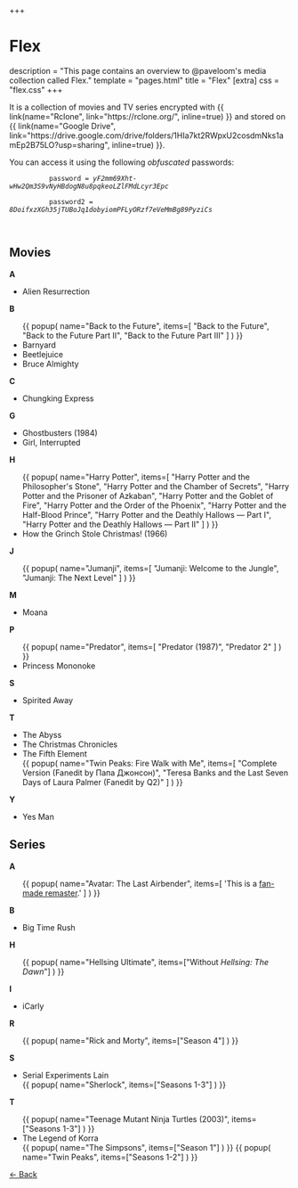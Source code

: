 +++
# Flex
description = "This page contains an overview to @paveloom's media collection called Flex."
template = "pages.html"
title = "Flex"
[extra]
css = "flex.css"
+++

<div id="page">
  <div id="main">
    <div id="intro">
      <p>
        It is a collection of movies and TV series encrypted with
        {{ link(name="Rclone", link="https://rclone.org/", inline=true) }} and stored on
        {{ link(name="Google Drive", link="https://drive.google.com/drive/folders/1HIa7kt2RWpxU2cosdmNks1amEp2B75LO?usp=sharing", inline=true) }}.
      </p>
      <p>
        You can access it using the following <i>obfuscated</i> passwords:<br>
        <code>
          password = <i>yF2mm69Xht-wHw2Qm3S9vNyHBdogN8u8pqkeoLZlFMdLcyr3Epc</i><br>
          password2 = <i>8DoifxzXGh35jTUBoJq1dobyiomPFLyORzf7eVeMmBg89PyziCs</i><br>
        </code>
      </p>
    </div>
    <h2 class="header"><span>Movies</span></h2>
    <div class="content">
      <div class="card">
        <b>A</b><br>
        <ul>
          <li>Alien Resurrection</li>
        </ul>
      </div>
      <div class="card">
        <b>B</b><br>
        <ul>
          {{
            popup(
              name="Back to the Future",
              items=[
                "Back to the Future",
                "Back to the Future Part II",
                "Back to the Future Part III"
              ]
            )
          }}
          <li>Barnyard</li>
          <li>Beetlejuice</li>
          <li>Bruce Almighty</li>
        </ul>
      </div>
      <div class="card">
        <b>C</b><br>
        <ul>
          <li>Chungking Express</li>
        </ul>
      </div>
      <div class="card">
        <b>G</b><br>
        <ul>
          <li>Ghostbusters (1984)</li>
          <li>Girl, Interrupted</li>
        </ul>
      </div>
      <div class="card">
        <b>H</b><br>
        <ul>
          {{
            popup(
              name="Harry Potter",
              items=[
                "Harry Potter and the Philosopher's Stone",
                "Harry Potter and the Chamber of Secrets",
                "Harry Potter and the Prisoner of Azkaban",
                "Harry Potter and the Goblet of Fire",
                "Harry Potter and the Order of the Phoenix",
                "Harry Potter and the Half-Blood Prince",
                "Harry Potter and the Deathly Hallows — Part I",
                "Harry Potter and the Deathly Hallows — Part II"
              ]
            )
          }}
          <li>How the Grinch Stole Christmas! (1966)</li>
        </ul>
      </div>
      <div class="card">
        <b>J</b><br>
        <ul>
          {{
            popup(
              name="Jumanji",
              items=[
                "Jumanji: Welcome to the Jungle",
                "Jumanji: The Next Level"
              ]
            )
          }}
        </ul>
      </div>
      <div class="card">
        <b>M</b><br>
        <ul>
          <li>Moana</li>
        </ul>
      </div>
      <div class="card">
        <b>P</b><br>
        <ul>
          {{
            popup(
              name="Predator",
              items=[
                "Predator (1987)",
                "Predator 2"
              ]
            )
          }}
          <li>Princess Mononoke</li>
        </ul>
      </div>
      <div class="card">
        <b>S</b><br>
        <ul>
          <li>Spirited Away</li>
        </ul>
      </div>
      <div class="card">
        <b>T</b><br>
        <ul>
          <li>The Abyss</li>
          <li>The Christmas Chronicles</li>
          <li>The Fifth Element</li>
          {{
            popup(
              name="Twin Peaks: Fire Walk with Me",
              items=[
                "Complete Version (Fanedit by Папа Джонсон)",
                "Teresa Banks and the Last Seven Days of Laura Palmer (Fanedit by Q2)"
              ]
            )
          }}
        </ul>
      </div>
      <div class="card">
        <b>Y</b><br>
        <ul>
          <li>Yes Man</li>
        </ul>
      </div>
    </div>
    <h2 class="header"><span>Series</span></h2>
    <div class="content">
      <div class="card">
        <b>A</b><br>
        <ul>
          {{
            popup(
              name="Avatar: The Last Airbender",
              items=[
                'This is a <a href="https://www.reddit.com/r/RemasteringATLA/comments/5hr9w2/atla_remastered_in_1080p" target="_blank" rel="nofollow noopener">fan-made remaster</a>.'
              ]
            )
          }}
        </ul>
      </div>
      <div class="card">
        <b>B</b><br>
        <ul>
          <li>Big Time Rush</li>
        </ul>
      </div>
      <div class="card">
        <b>H</b><br>
        <ul>
          {{
            popup(
              name="Hellsing Ultimate",
              items=["Without <i>Hellsing: The Dawn</i>"]
            )
          }}
        </ul>
      </div>
      <div class="card">
        <b>I</b><br>
        <ul>
          <li>iCarly</li>
        </ul>
      </div>
      <div class="card">
        <b>R</b><br>
        <ul>
          {{
            popup(
              name="Rick and Morty",
              items=["Season 4"]
            )
          }}
        </ul>
      </div>
      <div class="card">
        <b>S</b><br>
        <ul>
          <li>Serial Experiments Lain</li>
          {{
            popup(
              name="Sherlock",
              items=["Seasons 1-3"]
            )
          }}
        </ul>
      </div>
      <div class="card">
        <b>T</b><br>
        <ul>
          {{
            popup(
              name="Teenage Mutant Ninja Turtles (2003)",
              items=["Seasons 1-3"]
            )
          }}
          <li>The Legend of Korra</li>
          {{
            popup(
              name="The Simpsons",
              items=["Season 1"]
            )
          }}
          {{
            popup(
              name="Twin Peaks",
              items=["Seasons 1-2"]
            )
          }}
        </ul>
      </div>
    </div>
    <div id="footer">
      <a href="https://paveloom.github.io/" id="back-link">←&nbsp;Back</a>
    </div>
  </div>
</div>
